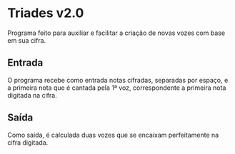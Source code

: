 # Triades v2.0

Programa feito para auxiliar e facilitar a criação de novas vozes com base em sua cifra.

## Entrada

O programa recebe como entrada notas cifradas, separadas por espaço, e a primeira nota que é cantada pela 1ª voz, correspondente a primeira nota digitada na cifra.

## Saída

Como saída, é calculada duas vozes que se encaixam perfeitamente na cifra digitada.

